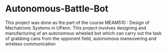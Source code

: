# Autonomous-Battle-Bot
This project was done as the part of the course MEAM510 : Design of Mechatronic Systems in UPenn. This project involves designing and manufacturing of an autonomous wheeled bot which can carry out the task of grabbing cans from the opponent field, autonomous maneuvering and wireless communication

